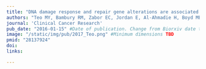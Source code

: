 ```yaml
---
title: "DNA damage response and repair gene alterations are associated with improved survival in patients with platinum-treated advanced urothelial carcinoma"
authors: "Teo MY, Bambury RM, Zabor EC, Jordan E, Al-Ahmadie H, Boyd ME, Bouvier N, **Mullane SA**, Cha EK, Roper N, Ostrovnaya I, Hyman DM, Bochner BH, Arcila ME, Solit DB, Berger MF, Bajorin DF, Bellmunt J, Iyer G, Rosenberg JE."
journal: 'Clinical Cancer Research'
pub_date: "2016-01-15" #Date of publication. Change from Biorxiv date to Journal date once accepted
image: "/static/img/pub/2017_Teo.png" #Minimum dimensions TBD
pmid: "28137924"
doi: 
links:

---
```

